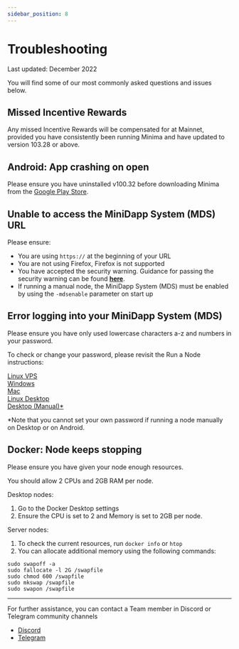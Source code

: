 ```yaml
---
sidebar_position: 8
---
```


# Troubleshooting

Last updated: December 2022

You will find some of our most commonly asked questions and issues below. <br/>

## Missed Incentive Rewards

Any missed Incentive Rewards will be compensated for at Mainnet, provided you have consistently been running Minima and have updated to version 103.28 or above.

## Android: App crashing on open
Please ensure you have uninstalled v100.32 before downloading Minima from the [Google Play Store](https://play.google.com/store/apps/details?id=com.minima.android&hl=en&gl=US).

## Unable to access the MiniDapp System (MDS) URL

Please ensure:
- You are using `https://` at the beginning of your URL
- You are not using Firefox, Firefox is not supported
- You have accepted the security warning. Guidance for passing the security warning can be found [**here**](https://www.vultr.com/docs/how-to-bypass-the-https-warning-for-self-signed-ssl-tls-certificates/).<br/>
- If running a manual node, the MiniDapp System (MDS) must be enabled by using the `-mdsenable` parameter on start up

## Error logging into your MiniDapp System (MDS)

Please ensure you have only used lowercase characters a-z and numbers in your password.

To check or change your password, please revisit the Run a Node instructions:

[Linux VPS](/docs/runanode/selectplatform/linux_vps#how-to-check-your-minidapp-system-password)<br/>
[Windows](/docs/runanode/selectplatform/windows#how-to-check-your-minidapp-system-password)<br/>
[Mac](/docs/runanode/selectplatform/mac#how-to-check-your-minidapp-system-password)<br/>
[Linux Desktop](/docs/runanode/selectplatform/linux_desktop#how-to-check-your-minidapp-system-password)<br/>
[Desktop (Manual)*](/docs/runanode/selectplatform/manualnode#access-your-minidapp-hub)<br/>

*Note that you cannot set your own password if running a node manually on Desktop or on Android.

## Docker: Node keeps stopping

Please ensure you have given your node enough resources.

You should allow 2 CPUs and 2GB RAM per node. 

Desktop nodes: 
1. Go to the Docker Desktop settings
2. Ensure the CPU is set to 2 and Memory is set to 2GB per node.

Server nodes: 
1. To check the current resources, run `docker info` or `htop`
2. You can allocate additional memory using the following commands:

`sudo swapoff -a` <br/>
`sudo fallocate -l 2G /swapfile` <br/>
`sudo chmod 600 /swapfile`<br/>
`sudo mkswap /swapfile`<br/>
`sudo swapon /swapfile`<br/>



-----------

For further assistance, you can contact a Team member in Discord or Telegram community channels

- [Discord](https://discord.gg/ZQaUXPape5)
- [Telegram](https://t.me/Minima_Global) 







